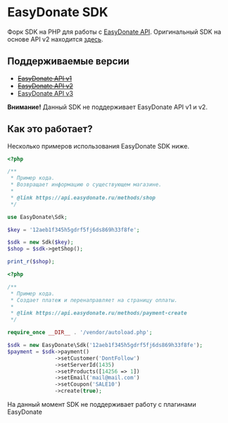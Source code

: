 # EasyDonate SDK
Форк SDK на PHP для работы с [EasyDonate API](https://api.easydonate.ru/ "EasyDonate API"). Оригинальный SDK на основе API v2 находится [здесь](https://github.com/EasyDonate/PHP-SDK).

## Поддерживаемые версии
- ~~[EasyDonate API v1](https://api.easydonate.ru/v/v1/ "EasyDonate API v1")~~
- ~~[EasyDonate API v2](https://api.easydonate.ru "EasyDonate API v2")~~
- [EasyDonate API v3](https://api.easydonate.ru/api/v3/ "EasyDonate API v3")

**Внимание!** Данный SDK не поддерживает EasyDonate API v1 и v2.

## Как это работает?
Несколько примеров использования EasyDonate SDK ниже.
```php
<?php

/**
 * Пример кода.
 * Возвращает информацию о существующем магазине.
 *
 * @link https://api.easydonate.ru/methods/shop
 */

use EasyDonate\Sdk;

$key = '12aeb1f345h5gdrf5fj6ds869h33f8fe';

$sdk = new Sdk($key);
$shop = $sdk->getShop();

print_r($shop);
```

```php
<?php

/**
 * Пример кода.
 * Создает платеж и перенаправляет на страницу оплаты.
 *
 * @link https://api.easydonate.ru/methods/payment-create
 */

require_once __DIR__ . '/vendor/autoload.php';

$sdk = new EasyDonate\Sdk('12aeb1f345h5gdrf5fj6ds869h33f8fe');
$payment = $sdk->payment()
               ->setCustomer('DontFollow')
               ->setServerId(1435)
               ->setProducts([14256 => 1])
               ->setEmail('mail@mail.com')
               ->setCoupon('SALE10')
               ->create(true);

```

На данный момент SDK не поддерживает работу с плагинами EasyDonate
